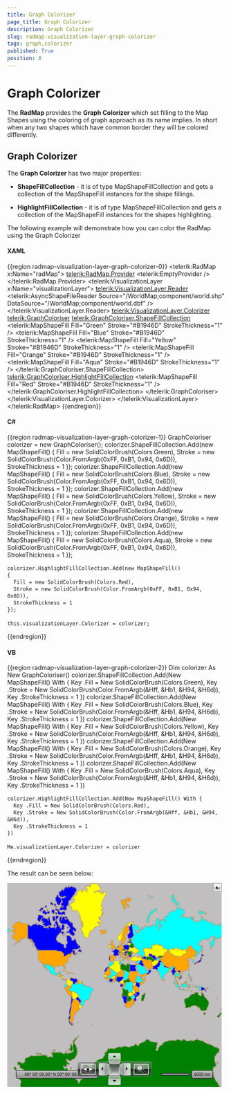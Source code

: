 ```yaml
---
title: Graph Colorizer
page_title: Graph Colorizer
description: Graph Colorizer
slug: radmap-visualization-layer-graph-colorizer
tags: graph,colorizer
published: True
position: 8
---
```


# Graph Colorizer

The __RadMap__ provides the __Graph Colorizer__ which set filling to the Map Shapes using the coloring of graph approach as its name implies. In short when any two shapes which have common border they will be colored differently.

## Graph Colorizer

The __Graph Colorizer__ has two major properties:        

* __ShapeFillCollection__ - it is of type MapShapeFillCollection and gets a collection of the MapShapeFill instances for the shape fillings.            

* __HighlightFillCollection__ - it is of type MapShapeFillCollection and gets a collection of the MapShapeFill instances for the shapes highlighting.            

The following example will demonstrate how you can color the RadMap using the Graph Colorizer

#### __XAML__
{{region radmap-visualization-layer-graph-colorizer-0}}	
	<telerik:RadMap x:Name="radMap">
		<telerik:RadMap.Provider>
			<telerik:EmptyProvider />
		</telerik:RadMap.Provider>
		<telerik:VisualizationLayer x:Name="visualizationLayer">
			<telerik:VisualizationLayer.Reader>
				<telerik:AsyncShapeFileReader Source="/WorldMap;component/world.shp" DataSource="/WorldMap;component/world.dbf" />
			</telerik:VisualizationLayer.Reader>
			<telerik:VisualizationLayer.Colorizer>
				<telerik:GraphColoriser>
					<telerik:GraphColoriser.ShapeFillCollection>
						<telerik:MapShapeFill Fill="Green" Stroke="#B1946D" StrokeThickness="1" />
						<telerik:MapShapeFill Fill="Blue" Stroke="#B1946D" StrokeThickness="1" />
						<telerik:MapShapeFill Fill="Yellow" Stroke="#B1946D" StrokeThickness="1" />
						<telerik:MapShapeFill Fill="Orange" Stroke="#B1946D" StrokeThickness="1" />
						<telerik:MapShapeFill Fill="Aqua" Stroke="#B1946D" StrokeThickness="1" />
					</telerik:GraphColoriser.ShapeFillCollection>
					<telerik:GraphColoriser.HighlightFillCollection>
						<telerik:MapShapeFill Fill="Red" Stroke="#B1946D" StrokeThickness="1" />
					</telerik:GraphColoriser.HighlightFillCollection>
				</telerik:GraphColoriser>
			</telerik:VisualizationLayer.Colorizer>
		</telerik:VisualizationLayer>
	</telerik:RadMap>
{{endregion}}

#### __C#__
{{region radmap-visualization-layer-graph-colorizer-1}}	
	GraphColoriser colorizer = new GraphColoriser();
	colorizer.ShapeFillCollection.Add(new MapShapeFill()
	{
	  Fill = new SolidColorBrush(Colors.Green),
	  Stroke = new SolidColorBrush(Color.FromArgb(0xFF, 0xB1, 0x94, 0x6D)),
	  StrokeThickness = 1
	});
	colorizer.ShapeFillCollection.Add(new MapShapeFill()
	{
	  Fill = new SolidColorBrush(Colors.Blue),
	  Stroke = new SolidColorBrush(Color.FromArgb(0xFF, 0xB1, 0x94, 0x6D)),
	  StrokeThickness = 1
	});
	colorizer.ShapeFillCollection.Add(new MapShapeFill()
	{
	  Fill = new SolidColorBrush(Colors.Yellow),
	  Stroke = new SolidColorBrush(Color.FromArgb(0xFF, 0xB1, 0x94, 0x6D)),
	  StrokeThickness = 1
	});
	colorizer.ShapeFillCollection.Add(new MapShapeFill()
	{
	  Fill = new SolidColorBrush(Colors.Orange),
	  Stroke = new SolidColorBrush(Color.FromArgb(0xFF, 0xB1, 0x94, 0x6D)),
	  StrokeThickness = 1
	});
	colorizer.ShapeFillCollection.Add(new MapShapeFill()
	{
	  Fill = new SolidColorBrush(Colors.Aqua),
	  Stroke = new SolidColorBrush(Color.FromArgb(0xFF, 0xB1, 0x94, 0x6D)),
	  StrokeThickness = 1
	});

	colorizer.HighlightFillCollection.Add(new MapShapeFill()
	{
	  Fill = new SolidColorBrush(Colors.Red),
	  Stroke = new SolidColorBrush(Color.FromArgb(0xFF, 0xB1, 0x94, 0x6D)),
	  StrokeThickness = 1
	});

	this.visualizationLayer.Colorizer = colorizer;
{{endregion}}

#### __VB__
{{region radmap-visualization-layer-graph-colorizer-2}}	
	Dim colorizer As New GraphColoriser()
	colorizer.ShapeFillCollection.Add(New MapShapeFill() With { 
	  Key .Fill = New SolidColorBrush(Colors.Green), 
	  Key .Stroke = New SolidColorBrush(Color.FromArgb(&Hff, &Hb1, &H94, &H6d)), 
	  Key .StrokeThickness = 1 
	})
	colorizer.ShapeFillCollection.Add(New MapShapeFill() With { 
	  Key .Fill = New SolidColorBrush(Colors.Blue), 
	  Key .Stroke = New SolidColorBrush(Color.FromArgb(&Hff, &Hb1, &H94, &H6d)), 
	  Key .StrokeThickness = 1 
	})
	colorizer.ShapeFillCollection.Add(New MapShapeFill() With { 
	  Key .Fill = New SolidColorBrush(Colors.Yellow), 
	  Key .Stroke = New SolidColorBrush(Color.FromArgb(&Hff, &Hb1, &H94, &H6d)), 
	  Key .StrokeThickness = 1 
	})
	colorizer.ShapeFillCollection.Add(New MapShapeFill() With { 
	  Key .Fill = New SolidColorBrush(Colors.Orange), 
	  Key .Stroke = New SolidColorBrush(Color.FromArgb(&Hff, &Hb1, &H94, &H6d)), 
	  Key .StrokeThickness = 1 
	})
	colorizer.ShapeFillCollection.Add(New MapShapeFill() With { 
	  Key .Fill = New SolidColorBrush(Colors.Aqua), 
	  Key .Stroke = New SolidColorBrush(Color.FromArgb(&Hff, &Hb1, &H94, &H6d)), 
	  Key .StrokeThickness = 1 
	})

	colorizer.HighlightFillCollection.Add(New MapShapeFill() With { 
	  Key .Fill = New SolidColorBrush(Colors.Red), 
	  Key .Stroke = New SolidColorBrush(Color.FromArgb(&Hff, &Hb1, &H94, &H6d)), 
	  Key .StrokeThickness = 1 
	})

	Me.visualizationLayer.Colorizer = colorizer
{{endregion}}

The result can be seen below:

![Rad Map Visualization Layer Graph Colorizer](images/RadMap_Visualization_Layer_Graph_Colorizer.png)
